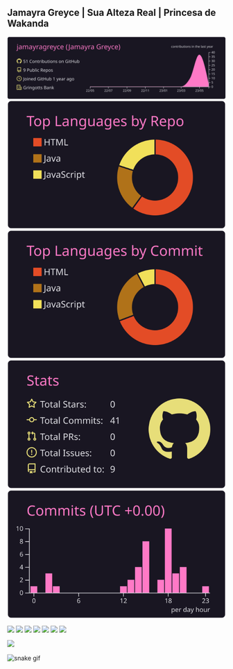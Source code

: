 ## Jamayra Greyce | Sua Alteza Real | Princesa de Wakanda



[![](https://raw.githubusercontent.com/jamayragreyce/Git_Stats/master/profile-summary-card-output/omni/0-profile-details.svg)](https://github.com/vn7n24fzkq/github-profile-summary-cards)
[![](https://raw.githubusercontent.com/jamayragreyce/Git_Stats/master/profile-summary-card-output/omni/1-repos-per-language.svg)](https://github.com/vn7n24fzkq/github-profile-summary-cards) [![](https://raw.githubusercontent.com/jamayragreyce/Git_Stats/master/profile-summary-card-output/omni/2-most-commit-language.svg)](https://github.com/vn7n24fzkq/github-profile-summary-cards)
[![](https://raw.githubusercontent.com/jamayragreyce/Git_Stats/master/profile-summary-card-output/omni/3-stats.svg)](https://github.com/vn7n24fzkq/github-profile-summary-cards) [![](https://raw.githubusercontent.com/jamayragreyce/Git_Stats/master/profile-summary-card-output/omni/4-productive-time.svg)](https://github.com/vn7n24fzkq/github-profile-summary-cards)

<div>
<a href="https://www.linkedin.com/in/jamayragreyce/" target="_blank"><img src="https://img.shields.io/badge/-LinkedIn-%230077B5?style=for-the-badge&logo=linkedin&logoColor=white" target="_blank"></a>
<a href="https://linktr.ee/fentybooks" target="_blank"><img src="https://img.shields.io/badge/linktree-39E09B?style=for-the-badge&logo=linktree&logoColor=white"></a>
<a href="https://www.instagram.com/fentybooks/" target="_blank"><img src="https://img.shields.io/badge/Instagram-E4405F?style=for-the-badge&logo=instagram&logoColor=white"></a>
<a href="https://brazilian-princess-blog.tumblr.com/" target="_blank"><img src="https://img.shields.io/badge/Tumblr-%2336465D.svg?&style=for-the-badge&logo=Tumblr&logoColor=white"></a>
<a href="https://twitter.com/jamayragreyce" target="_blank"><img src="https://img.shields.io/badge/Twitter-1DA1F2?style=for-the-badge&logo=twitter&logoColor=white"></a>
<a href="https://open.spotify.com/user/jamayragreyce?si=b4530a491c2e46d6&nd=1" target="_blank"><img src="https://img.shields.io/badge/Spotify-1ED760?&style=for-the-badge&logo=spotify&logoColor=white"></a>
<a href="mailto:jamayragmf@gmail.com" target="_blank"><img src="https://img.shields.io/badge/Gmail-D14836?style=for-the-badge&logo=gmail&logoColor=white"></a> 
</div>

[![](https://visitcount.itsvg.in/api?id=jamayragreyce&label=Visitas&color=5&icon=7&pretty=true)](https://visitcount.itsvg.in)

![snake gif](https://github.com/jamayragreyce/jamayragreyce/blob/output/github-contribution-grid-snake.svg)
